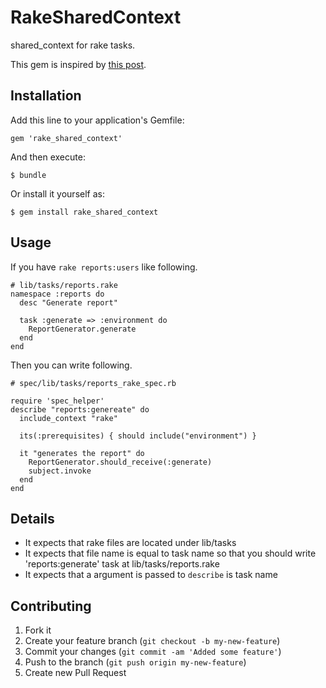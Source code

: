 # RakeSharedContext

shared_context for rake tasks.

This gem is inspired by [this post](http://robots.thoughtbot.com/post/11957424161/test-rake-tasks-like-a-boss).

## Installation

Add this line to your application's Gemfile:

    gem 'rake_shared_context'

And then execute:

    $ bundle

Or install it yourself as:

    $ gem install rake_shared_context

## Usage

If you have `rake reports:users` like following.

~~~
# lib/tasks/reports.rake
namespace :reports do
  desc "Generate report"
  
  task :generate => :environment do
    ReportGenerator.generate
  end
end
~~~

Then you can write following.

~~~
# spec/lib/tasks/reports_rake_spec.rb

require 'spec_helper'
describe "reports:genereate" do
  include_context "rake"

  its(:prerequisites) { should include("environment") }

  it "generates the report" do
    ReportGenerator.should_receive(:generate)
    subject.invoke
  end
end
~~~

## Details

* It expects that rake files are located under lib/tasks
* It expects that file name is equal to task name so that you should write 'reports:generate' task at lib/tasks/reports.rake
* It expects that a argument is passed to `describe` is task name

## Contributing

1. Fork it
2. Create your feature branch (`git checkout -b my-new-feature`)
3. Commit your changes (`git commit -am 'Added some feature'`)
4. Push to the branch (`git push origin my-new-feature`)
5. Create new Pull Request

